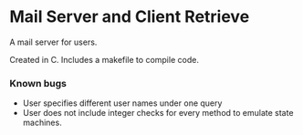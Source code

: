 # Mail Server and Client Retrieve

A mail server for users.

Created in C. Includes a makefile to compile code.

### Known bugs

* User specifies different user names under one query
* User does not include integer checks for every method to emulate state machines.
